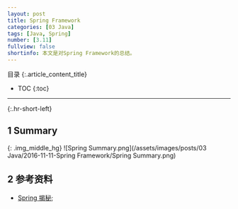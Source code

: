 ```yaml
---
layout: post
title: Spring Framework
categories: [03 Java]
tags: [Java, Spring]
number: [3.11]
fullview: false
shortinfo: 本文是对Spring Framework的总结。
---
```

目录
{:.article_content_title}


* TOC
{:toc}

---
{:.hr-short-left}

## 1 Summary ##

{: .img_middle_hg}
![Spring Summary.png](/assets/images/posts/03 Java/2016-11-11-Spring Framework/Spring Summary.png)



## 2 参考资料 ##
- [Spring 揭秘](https://book.douban.com/subject/3897837/);
